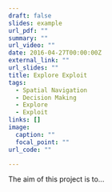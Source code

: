 ```yaml
---
draft: false
slides: example
url_pdf: ""
summary: ""
url_video: ""
date: 2016-04-27T00:00:00Z
external_link: ""
url_slides: ""
title: Explore Exploit
tags:
  - Spatial Navigation
  - Decision Making
  - Explore
  - Exploit
links: []
image:
  caption: ""
  focal_point: ""
url_code: ""

---
```

The aim of this project is to...
